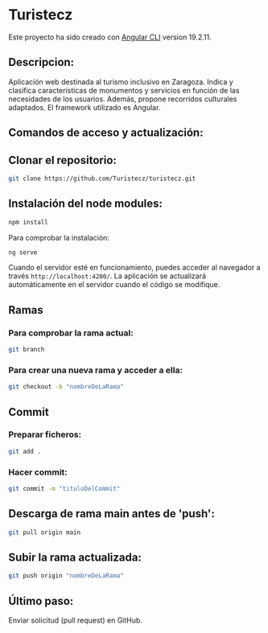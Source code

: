 # Turistecz

Este proyecto ha sido creado con [Angular CLI](https://github.com/angular/angular-cli) version 19.2.11.

## Descripcion:

Aplicación web destinada al turismo inclusivo en Zaragoza. 
Indica y clasifica características de monumentos y servicios en función de las necesidades de los usuarios. 
Además, propone recorridos culturales adaptados. 
El framework utilizado es Angular.


## Comandos de acceso y actualización:

## Clonar el repositorio:

```bash
git clone https://github.com/Turistecz/turistecz.git 
```

## Instalación del node modules:

```bash
npm install
```

Para comprobar la instalación:

```bash
ng serve
```

Cuando el servidor esté en funcionamiento, puedes acceder al navegador a través `http://localhost:4200/`. La aplicación se actualizará automáticamente en el servidor cuando el código se modifique.


## Ramas

### Para comprobar la rama actual:

``` bash
git branch
```

### Para crear una nueva rama y acceder a ella:

``` bash
git checkout -b "nombreDeLaRama"
```

## Commit

### Preparar ficheros:

``` bash
git add .
```

### Hacer commit:

``` bash
git commit -m "tituloDelCommit"
```

## Descarga de rama main antes de 'push':

``` bash
git pull origin main
```

## Subir la rama actualizada:

``` bash
git push origin "nombreDeLaRama"
```

## Último paso:

Enviar solicitud (pull request) en GitHub.